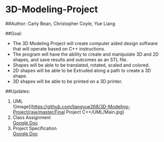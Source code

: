 # 3D-Modeling-Project

##Author:
Carly Bean, Christopher Coyle, Yue Liang

##Goal:
* The 3D Modeling Project will create computer aided design software that will operate based on C++ instructions. 
* The program will have the ability to create and manipulate 3D and 2D shapes, and save results and outcomes as an STL file.
* Shapes will be able to be translated, rotated, scaled and colored.
* 2D shapes will be able to be Extruded along a path to create a 3D shape.
* 3D shapes will be able to be printed on a 3D printer.

##Updates:
1. UML  
  ![image](https://github.com/liangyue268/3D-Modeling-Project/raw/master/Final Project C++/UML/Main.jpg)
2. Class Assignment  
  [Google Doc](https://docs.google.com/a/stevens.edu/document/d/1fsi3hjniJ_YA59Y-JGG6QX_aBoCmIR4YJftYXizY_mM/edit?usp=sharing)
3. Project Specification  
  [Google Doc](https://docs.google.com/document/d/1gvjVRlcqsxvCjgPDpTlV0QpnF7W6Xb3f6262AqQfj2s/edit?usp=sharing)
